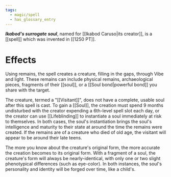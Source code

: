 ```yaml
---
tags:
  - magic/spell
  - has_glossary_entry
---
```

***Ikabod's surrogate soul***, named for [[Ikabod Caruso|its creator]], is a [[spell]] which was invented in [[1250 PT]].

# Effects

Using remains, the spell creates a creature, filling in the gaps, through Vibe and light. These remains can include physical remains, archaeological pieces, fragments of their [[soul]], or a [[Soul bond|powerful bond]] you share with the target.

The creature, termed a "[[Visitant]]", does not have a complete, usable soul after this spell is cast. To gain a [[Soul]], the creation must spend 9 months undisturbed with the creator expending a 6th-level spell slot each day, or the creator can use [[Lifeblinding]] to instantiate a soul immediately at risk to themselves. In both cases, the soul's instantiation brings the soul's intelligence and maturity to their state at around the time the remains were created. If the remains are of a creature who died of old age, the visitant will appear to be around their late teens.

The more you know about the creature's original form, the more accurate the creation becomes to its original form. With a fragment of a soul, the creature's form will always be nearly-identical, with only one or two slight phenotypical differences (such as eye-color). In both instances, the soul's personality and identity will be forged over time, like a child's.